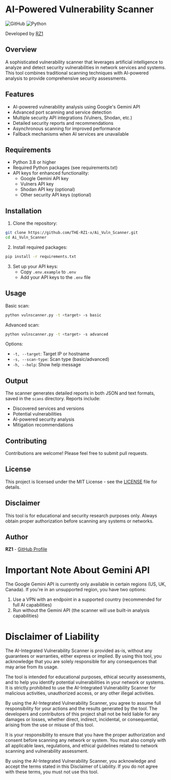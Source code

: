 # AI-Powered Vulnerability Scanner

![GitHub](https://img.shields.io/github/license/THE-RZ1-x/Ai_Vuln_Scanner)
![Python](https://img.shields.io/badge/python-3.8%2B-blue)

Developed by [RZ1](https://github.com/THE-RZ1-x)

## Overview

A sophisticated vulnerability scanner that leverages artificial intelligence to analyze and detect security vulnerabilities in network services and systems. This tool combines traditional scanning techniques with AI-powered analysis to provide comprehensive security assessments.

## Features

- AI-powered vulnerability analysis using Google's Gemini API
- Advanced port scanning and service detection
- Multiple security API integrations (Vulners, Shodan, etc.)
- Detailed security reports and recommendations
- Asynchronous scanning for improved performance
- Fallback mechanisms when AI services are unavailable

## Requirements

- Python 3.8 or higher
- Required Python packages (see requirements.txt)
- API keys for enhanced functionality:
  - Google Gemini API key
  - Vulners API key
  - Shodan API key (optional)
  - Other security API keys (optional)

## Installation

1. Clone the repository:
```bash
git clone https://github.com/THE-RZ1-x/Ai_Vuln_Scanner.git
cd Ai_Vuln_Scanner
```

2. Install required packages:
```bash
pip install -r requirements.txt
```

3. Set up your API keys:
   - Copy `.env.example` to `.env`
   - Add your API keys to the `.env` file

## Usage

Basic scan:
```bash
python vulnscanner.py -t <target> -s basic
```

Advanced scan:
```bash
python vulnscanner.py -t <target> -s advanced
```

Options:
- `-t, --target`: Target IP or hostname
- `-s, --scan-type`: Scan type (basic/advanced)
- `-h, --help`: Show help message

## Output

The scanner generates detailed reports in both JSON and text formats, saved in the `scans` directory. Reports include:
- Discovered services and versions
- Potential vulnerabilities
- AI-powered security analysis
- Mitigation recommendations

## Contributing

Contributions are welcome! Please feel free to submit pull requests.

## License

This project is licensed under the MIT License - see the [LICENSE](LICENSE) file for details.

## Disclaimer

This tool is for educational and security research purposes only. Always obtain proper authorization before scanning any systems or networks.

## Author

**RZ1** - [GitHub Profile](https://github.com/THE-RZ1-x)

# Important Note About Gemini API

The Google Gemini API is currently only available in certain regions (US, UK, Canada). If you're in an unsupported region, you have two options:

1. Use a VPN with an endpoint in a supported country (recommended for full AI capabilities)
2. Run without the Gemini API (the scanner will use built-in analysis capabilities)

# Disclaimer of Liability

The AI-Integrated Vulnerability Scanner is provided as-is, without any guarantees or warranties, either express or implied. By using this tool, you acknowledge that you are solely responsible for any consequences that may arise from its usage.

The tool is intended for educational purposes, ethical security assessments, and to help you identify potential vulnerabilities in your network or systems. It is strictly prohibited to use the AI-Integrated Vulnerability Scanner for malicious activities, unauthorized access, or any other illegal activities.

By using the AI-Integrated Vulnerability Scanner, you agree to assume full responsibility for your actions and the results generated by the tool. The developers and contributors of this project shall not be held liable for any damages or losses, whether direct, indirect, incidental, or consequential, arising from the use or misuse of this tool.

It is your responsibility to ensure that you have the proper authorization and consent before scanning any network or system. You must also comply with all applicable laws, regulations, and ethical guidelines related to network scanning and vulnerability assessment.

By using the AI-Integrated Vulnerability Scanner, you acknowledge and accept the terms stated in this Disclaimer of Liability. If you do not agree with these terms, you must not use this tool.
